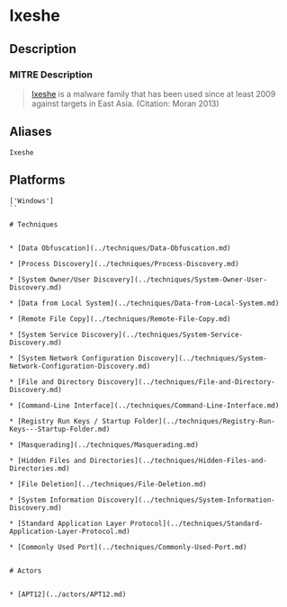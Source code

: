 
# Ixeshe

## Description

### MITRE Description

> [Ixeshe](https://attack.mitre.org/software/S0015) is a malware family that has been used since at least 2009 against targets in East Asia. (Citation: Moran 2013)

## Aliases

```
Ixeshe
```

## Platforms

```
['Windows']
``

# Techniques


* [Data Obfuscation](../techniques/Data-Obfuscation.md)

* [Process Discovery](../techniques/Process-Discovery.md)
    
* [System Owner/User Discovery](../techniques/System-Owner-User-Discovery.md)
    
* [Data from Local System](../techniques/Data-from-Local-System.md)
    
* [Remote File Copy](../techniques/Remote-File-Copy.md)
    
* [System Service Discovery](../techniques/System-Service-Discovery.md)
    
* [System Network Configuration Discovery](../techniques/System-Network-Configuration-Discovery.md)
    
* [File and Directory Discovery](../techniques/File-and-Directory-Discovery.md)
    
* [Command-Line Interface](../techniques/Command-Line-Interface.md)
    
* [Registry Run Keys / Startup Folder](../techniques/Registry-Run-Keys---Startup-Folder.md)
    
* [Masquerading](../techniques/Masquerading.md)
    
* [Hidden Files and Directories](../techniques/Hidden-Files-and-Directories.md)
    
* [File Deletion](../techniques/File-Deletion.md)
    
* [System Information Discovery](../techniques/System-Information-Discovery.md)
    
* [Standard Application Layer Protocol](../techniques/Standard-Application-Layer-Protocol.md)
    
* [Commonly Used Port](../techniques/Commonly-Used-Port.md)
    

# Actors


* [APT12](../actors/APT12.md)

